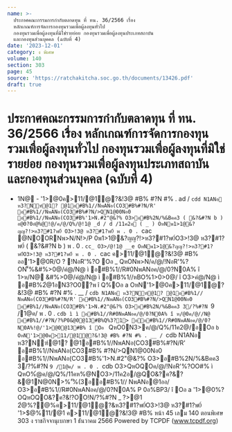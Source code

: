 ```yaml
---
name: >-
  ประกาศคณะกรรมการกำกับตลาดทุน ที่ ทน. 36/2566 เรื่อง
  หลักเกณฑ์การจัดการกองทุนรวมเพื่อผู้ลงทุนทั่วไป
  กองทุนรวมเพื่อผู้ลงทุนที่มิใช่รายย่อย กองทุนรวมเพื่อผู้ลงทุนประเภทสถาบัน
  และกองทุนส่วนบุคคล (ฉบับที่ 4)
date: '2023-12-01'
category: ง พิเศษ
volume: 140
section: 303
page: 45
source: 'https://ratchakitcha.soc.go.th/documents/13426.pdf'
draft: true
---
```


# ประกาศคณะกรรมการกำกับตลาดทุน ที่ ทน. 36/2566 เรื่อง หลักเกณฑ์การจัดการกองทุนรวมเพื่อผู้ลงทุนทั่วไป กองทุนรวมเพื่อผู้ลงทุนที่มิใช่รายย่อย กองทุนรวมเพื่อผู้ลงทุนประเภทสถาบัน และกองทุนส่วนบุคคล (ฉบับที่ 4)

- 1N@ - '1>@0ค>11/@1ํ@?&!3@ #B% #?N #% . ad / `cdd N1ANอ ห3?Nฑ์@1? @1อ#B%1//NพANอ(CO3#B%#?N/R' อ#B%1//NพANอ(CO3#B%#?N/>QN1@00Nอ0 อ#B%1//NพANอ(CO3#B%'1>N.#2"@&?% O3>อ#B%2N/%&Bคค3 ( &?&#?N b ) อ@0?0อํ@%@!@/ค/@/Q%/@!1@ _d / d /11ค2อ ( _ ) OหNพ1>1@&?ญญ?!>ห3?#1?พ0์ O3>!3@ ห3?#1?พ0์ พ . 0 . `cac @NOORNพ>N/N!>/P 0พ1>1@&?ญญ?!>ห3?#1?พ0์O3>!3@ ห3?#1?พ0์ ( &?&#?N b ) พ . 0 . `cc_ O3>/@!1@ __e OหNพ1>1@&?ญญ?!>ห3?#1?พ0์O3>!3@ ห3?#1?พ0์ พ . 0 . `cac ค>11/@1ํ@?&!3@ #B% ออ'1>@0R/O ? !NอR'%?O Oอ _ QหONพ>N/ค/@/!NอR'%?ON'็%&#%>0@/คํ@/N@ ì อ#B%1//R#0NพANอค/@/0?N0A% î 1>ห/N@ &#%>0@/คํ@/N@ ì อ#B%1//หBO%1>0>0@/ î O3>คํ@/N@ ì อ#B%2ํ@1อN3?O0?พ î Q%Oอ a OหN'1>@0ค>11/@1ํ@?&!3@ #B% #?N #% . __ / `cdb N1ANอ ห3?Nฑ์@1? @1อ#B%1// NพANอ(CO3#B%#?N/R' อ#B%1//NพANอ(CO3#B%#?N/>QN1@00Nอ0 อ#B%1//NพANอ(CO3#B%'1>N.#2"@&?% O3>อ#B%2N/%&Bคค3 3/?%#?N `9 /1@ค/ พ . 0 . `cdb ì ì อ#B%1//R#0NพANอค/@/0?N0A% î ห/@0ค/@//N@ อ#B%1//#?N/?%P0&@0@13#B%Q%3?1> ออ#B%1//R#0NพANอค/@/0?N0A%!@/'1>@0@13#B% î Oอ ` QหO0N3>ค/@/Q%/11ค2@/อOอ `b OหN'1>@0ค>11/@1ํ@?&!3@ #B% #?N #% . __ / `cdb N1ANอ ห3?Nฑ์@1? @1อ#B%1//NพANอ(CO3#B%#?N/R' อ#B%1//NพANอ(CO3#B% #?N/>QN1@00Nอ0 อ#B%1//NพANอ(CO3#B%'1>N.#2"@&?% O3>อ#B%2N/%&Bคค3 3/?%#?N `9 /1@ค/ พ . 0 . `cdb O3>QหOQOค/@/!NอR'%?OO#% ì QหO%ํ@ค/@/Q%/11คห%@NO3>/11ค2อ/@QO&?ค?&?&@1N@0N>%'ั%(3ออ#B%1// NพANอ@1ออ/ O3>อ#B%1//R#0NพANอค/@/0?N0A% P 0อ%BP3/ î Oอ a '1>@0%?OQหOQO&?ค?&!?OO!N/?%#?N _ $?%/@ค/ พ . 0 . `cdd N'็%!O%R' '1>@0  /?%#?N `a พ20>@0% พ . 0 . `cdd พ1อ%ค์ &B11@!1>C3 N3@$>@1 2ํ@%?@%ค>11/@1ํ@?&ห3?#1?พ0์O3>!3@ ห3?#1?พ0์ '1>$@%11/@1 ค>11/@1ํ@?&!3@ #B% หน้า 45 เลม 140 ตอนพิเศษ 303 ง ราชกิจจานุเบกษา 1 ธันวาคม 2566 Powered by TCPDF (www.tcpdf.org)

